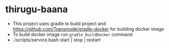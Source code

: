 # thirugu-baana

* This project uses gradle to build project and https://github.com/Transmode/gradle-docker for building docker image
* To build docker image run `gradle buildDocker` command
* ./scripts/service.bash start | stop | restart
